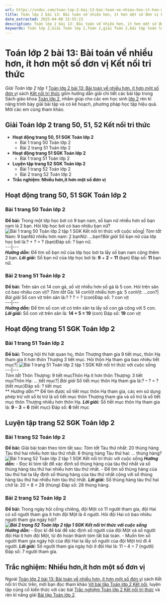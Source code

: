 ```yaml
---
url: https://vndoc.com/toan-lop-2-bai-13-bai-toan-ve-nhieu-hon-it-hon-mot-so-don-vi-ket-noi-tri-thuc-240410
title: Toán lớp 2 bài 13: Bài toán về nhiều hơn, ít hơn một số đơn vị Kết nối tri thức - Giải Toán lớp 2 tập 1 - VnDoc.com
date_extracted: 2025-04-08 15:55:23
description: Toán lớp 2 bài 13: Bài toán về nhiều hơn, ít hơn một số đơn vị giúp các em luyện tập tốt môn Toán lớp 2 Kết nối tri thức với cuộc sống và hoàn thành thật tốt các bài toán lớp 2.
keywords: Toán lớp 2,Giải Toán lớp 2,Toán 2,giải Toán 2,bài tập toán lớp 2,toan lop 2,toán lớp 2 tập 1,toán lớp 2 tập 2,toán 2 tập 1,Bài toán về nhiều hơn ít hơn một số đơn vị kết nối,toán lớp 2 kết nối,Sách Kết nối lớp 2 môn Toán,Bộ sách Kết nối tri thức lớp 2,giải bài tập toán lớp 2,vở bài tập toán lớp 2,Bộ sách Kết nối tri thức với cuộc sống lớp 2,Giải Toán lớp 2 trang 51,Giải Toán lớp 2 trang 52
---
```


# Toán lớp 2 bài 13: Bài toán về nhiều hơn, ít hơn một số đơn vị Kết nối tri thức
 _Giải Toán lớp 2 tập 1_
[Toán lớp 2 bài 13: Bài toán về nhiều hơn, ít hơn một số đơn vị](<https://vndoc.com/toan-lop-2-bai-13-bai-toan-ve-nhieu-hon-it-hon-mot-so-don-vi-ket-noi-tri-thuc-240410>) sách [Kết nối tri thức](<https://vndoc.com/bo-sach-giao-khoa-lop-2-sach-ket-noi-227401>) gồm hướng dẫn giải chi tiết các bài tập trong  Sách giáo khoa [Toán lớp 2](<https://vndoc.com/toan-lop2> "Toán lớp 2"), nhằm giúp cho các em học sinh [lớp 2](<https://vndoc.com/tai-lieu-hoc-tap-lop2>) rèn kĩ năng trình bày giải bài tập và có kế hoạch, phương pháp học tập hiệu quả. Mời các em cùng tham khảo.
## **Giải Toán lớp 2 trang 50, 51, 52 Kết nối tri thức**
  * **Hoạt động trang 50, 51 SGK Toán lớp 2**
    * Bài 1 trang 50 Toán lớp 2
    * Bài 2 trang 51 Toán lớp 2
  * **Hoạt động trang 51 SGK Toán lớp 2**
    * Bài 1 trang 51 Toán lớp 2
  * **Luyện tập trang 52 SGK Toán lớp 2**
    * Bài 1 trang 52 Toán lớp 2
    * Bài 2 trang 52 Toán lớp 2
  * **Trắc nghiệm: Nhiều hơn,ít hơn một số đơn vị**

## **Hoạt động trang 50, 51 SGK Toán lớp 2**
### Bài 1 trang 50 Toán lớp 2
**Đề bài:**
Trong một lớp học bơi có 9 bạn nam, số bạn nữ nhiều hơn số bạn nam là 2 bạn. Hỏi lớp học bơi có bao nhiêu bạn nữ?![Bài 1 trang 50 Toán lớp 2 tập 1 SGK Kết nối tri thức với cuộc sống](https://i.vdoc.vn/data/image/2021/08/12/bai-1-toan-lop-2-trang-50-tap-1-ket-noi-anh-so-1.jpg)| _Tóm tắt_ Nam: 9 bạnNữ nhiều hơn nam: 2 bạnNữ: …bạn?_Bài giải_ Số bạn nữ của lớp học bơi là:? + ? = ? \(bạn\)Đáp số: ? bạn nữ.  
---|---  
**_Hướng dẫn:_**
Để tìm số bạn nữ của lớp học bơi ta lấy số bạn nam cộng thêm 2 bạn.
**_Lời giải:_**
Số bạn nữ của lớp học bơi là:
**9** \+ **2** = **11** \(bạn\)
Đáp số: **11** bạn nữ.
### Bài 2 trang 51 Toán lớp 2
**Đề bài:** Trên sân có 14 con gà, số vịt nhiều hơn số gà là 5 con. Hỏi trên sân có bao nhiêu con vịt?
_Tóm tắt_ Gà: 14 conVịt nhiều hơn gà: 5 conVịt: …con?| _Bài giải_ Số con vịt trên sân là:? ? ? = ? \(con\)Đáp số: ? con vịt  
---|---  
**_Hướng dẫn:_**
Để tìm số con vịt có trên sân ta lấy số con gà cộng với 5 con.
**_Lời giải:_**
Số con vịt trên sân là:
**14 + 5 = 19** \(con\)
Đáp số: **19** con vịt
## **Hoạt động trang 51 SGK Toán lớp 2**
### **Bài 1 trang 51 Toán lớp 2**
**Đề bài:**
Trong hội thi hát quan họ, thôn Thượng tham gia 9 tiết mục, thôn Hạ tham gia ít hơn thôn Thượng 3 tiết mục. Hỏi thôn Hạ tham gia bao nhiêu tiết mục?| ![Bài 1 trang 51 Toán lớp 2 tập 1 SGK Kết nối tri thức với cuộc sống](https://i.vdoc.vn/data/image/2021/08/12/bai-1-toan-lop-2-trang-51-tap-1-ket-noi-anh-so-1.jpg)  
---|---  
_Tóm tắt_ Thôn Thượng: 9 tiết mụcThôn Hạ ít hơn thôn Thượng: 3 tiết mụcThôn Hạ: … tiết mục?| _Bài giải_ Số tiết mục thôn Hạ tham gia là:? – ? = ? \(tiết mục\)Đáp số: ? tiết mục  
** _Hướng dẫn:_**
Để tìm được số tiết mục thôn Hạ tham gia, các em sử dụng phép trừ với số bị trừ là số tiết mục thôn Thượng tham gia và số trừ là số tiết mục thôn Thượng nhiều hơn thôn Hạ.
**_Lời giải:_**
Số tiết mục thôn Hạ tham gia là:
**9** – **3** = **6** \(tiết mục\)
Đáp số: **6** tiết mục
## **Luyện tập trang 52 SGK Toán lớp 2**
### **Bài 1 trang 52 Toán lớp 2**
**Đề bài:** Giải bài toán theo tóm tắt sau:
_Tóm tắt_
Tàu thứ nhất: 20 thùng hàng
Tàu thứ hai nhiều hơn tàu thứ nhất: 8 thùng hàng
Tàu thứ hai: … thùng hàng?
![Bài 1 trang 52 Toán lớp 2 tập 1 SGK Kết nối tri thức với cuộc sống](https://i.vdoc.vn/data/image/2021/08/12/bai-1-toan-lop-2-trang-52-tap-1-ket-noi-anh-so-1.jpg)
**_Hướng dẫn:_**
\- Đọc kĩ tóm tắt để xác định số thùng hàng của tàu thứ nhất và số thùng hàng tàu thứ hai nhiều hơn tàu thứ nhất.
\- Để tìm số thùng hàng của tàu thứ hai ta lấy định số thùng hàng của tàu thứ nhất cộng với số thùng hàng tàu thứ hai nhiều hơn tàu thứ nhất.
**_Lời giải:_**
Số thùng hàng tàu thứ hai chở là:
20 + 8 = 28 \(thùng\)
Đáp số: 28 thùng hàng.
### **Bài 2 trang 52 Toán lớp 2**
**Đề bài:** Trong ngày hội cồng chiêng, đội Một có 11 người tham gia, đội Hai có số người tham gia ít hơn đội Một là 4 người. Hỏi đội Hai có bao nhiêu người tham gia ngày hội?
**_![Bài 2 trang 52 Toán lớp 2 tập 1 SGK Kết nối tri thức với cuộc sống](https://i.vdoc.vn/data/image/2021/08/12/bai-2-toan-lop-2-trang-52-tap-1-ket-noi-anh-so-1.jpg)_**
**_Hướng dẫn:_**
\- Đọc kĩ đề bài để xác định số người của đội Một và số người đội Hai ít hơn đội Một, từ đó hoàn thành tóm tắt bài toán.
\- Muốn tìm số người tham gia ngày hội của đội Hai ta lấy số người của đội Một trừ đi 4 người.
**_Lời giải:_**
Số người tham gia ngày hội ở đội Hai là:
11 – 4 = 7 \(người\)
Đáp số: 7 người tham gia.
## **Trắc nghiệm: Nhiều hơn,ít hơn một số đơn vị**
Ngoài [Toán lớp 2 bài 13: Bài toán về nhiều hơn, ít hơn một số đơn vị](<https://vndoc.com/toan-lop-2-bai-13-bai-toan-ve-nhieu-hon-it-hon-mot-so-don-vi-ket-noi-tri-thuc-240410>) sách Kết nối tri thức trên, mời bạn đọc tham khảo [Vở bài tập Toán lớp 2 Kết nối](<https://vndoc.com/vo-bai-tap-toan2> "Vở bài tập Toán lớp 2 Kết nối"), luyện tập củng cố kiến thức với các bài [Trắc nghiệm Toán lớp 2 Kết nối tri thức](<https://vndoc.com/trac-nghiem-toan-lop-2-ket-noi-tri-thuc> "Trắc nghiệm Toán lớp 2 Kết nối tri thức") và rèn kĩ năng giải [Bài tập Toán lớp 2](<https://vndoc.com/bai-tap-toan-lop2> "Bài tập Toán lớp 2").
